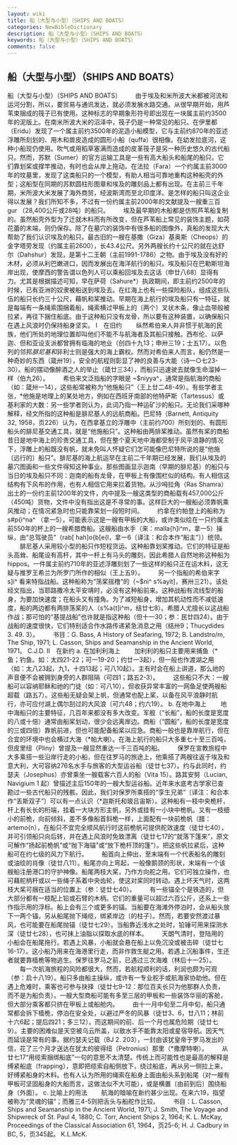 ```yaml
---
layout: wiki
title: 船（大型与小型）（SHIPS AND BOATS）
categories: NewBibleDictionary
description: 船（大型与小型）（SHIPS AND BOATS）
keywords: 船（大型与小型）（SHIPS AND BOATS）
comments: false
---
```


## 船（大型与小型）（SHIPS AND BOATS）



船（大型与小型）（SHIPS AND BOATS）
　　由于埃及和米所波大米都被河流和运河分割，所以，要贸易与通讯发达，就必须发展水路交通。从很早期开始，用芦苇束捆成的筏子已有使用。这种标志的早期象形符号即出现在一块属主前约3500年的泥版上。在南米所波大米的沼泽中，筏子仍是一种常见的船只。在伊里都（Eridu）发现了一个属主前约3500年的泥造小船模型，它与主前约870年的亚述浮雕所刻划的、用木和兽皮造成的圆形小船（quffa）很相像。在幼发拉底河，这种小船现仍使用。吹气或用稻草塞满而造成的皮革筏子是另一种历史悠久的古代船只。然而，苏默（Sumer）的官方运输工具是一些有高大船头和船尾的船只。它们靠划桨或撑竿推动，有时也会从岸上拖动。在法拉（Fara）一个约属主前3000年的坟墓里，发现了这类船只的一个模型，有助人相当可靠地重构这种船壳的外型；这船型在同期的苏默圆柱形图章和埃及的雕刻品上都有出现。在主前三千年期，米所波大米发展了海外商贸，经波斯湾而至北印度洋。是怎样的船只叫这企业得以发展？我们所知不多，不过有一份约属主前2000年的文献提及一艘重三百 gur （28,400公斤或28吨）的船只。
　　埃及最早期的木船都是仿照芦苇船复制的。虽然船壳外型为了迁就木料而有所改变，但在芦苇船上常见的装饰主题，如荷花蕾的末端，则仍保存。除了在墓穴的装饰中有很多船的图像外，真船的发现大大帮助了我们认识埃及的船只。最古旧的一艘在基撒（Giza）基奥斯（Cheops）的金字塔旁发现（约属主前2600），长43.4公尺。另外两艘长约十公尺的就在达舒尔（Dahshur）发现，是第十二王朝（主前1991-1786）之物。由于埃及没有好的木材，必须从利巴嫩进口，因而发展出在海洋航行的船只。埃及船只在巴勒斯坦海岸出现，使摩西的警告谓以色列人可以乘船回埃及去这话（申廿八68）显得有力。尤其是根据描述可知，早在萨荷（Sahure*）执政期间，即主前约2500年的时候，已有亚洲的奴隶被船送到埃及去。在红海上也有一些探险船队，组成这些队伍的船只长约三十公尺，藉帆和桨推动。早期在海上航行的埃及船只有一特征，就是每端有一条绳索围捆着船，绳索横过甲板上的〔两个〕叉状木条，像止血带般被拉紧，再往下捆住船底。由于这种船只没有龙骨，所以要有这种装置，以确保船只在遇上风浪时仍保持船身坚实。
Ⅰ　在旧约
　　纵然希伯来人并非惯于航海的民族，他们所处的地理位置却叫他们不能不与航海者及其船只接触。西布伦、以萨迦、但和亚设支派都曾拥有临海的地业（创四十九13；申卅三19；士五17）。以色列的邻邦*腓尼基和*非利士则是强大的海上霸权。然而对希伯来人而言，船仍然是一种奇妙的东西（箴卅19），安全的航程则彰显了神的良善与大能（诗一○七23-30）。船的摆动像醉酒之人的举止（箴廿三34），而船只迅速驶去就像生命溜掉一样（伯九26）。
　　希伯来文泛指船的字眼是 ~$niyya^，通常是指航海的商船（如：箴卅一14），这些船常被称为“他施船只”（王上廿二48-49）。有些学者主张，*他施是地理上的某处地方，例如在西班牙南部的他特萨斯（Tartessus）或基利家的大数：另一些学者则认为，此词乃指一种运矿沙的船只。无论我们采哪种解释，经文所指的这种船是腓尼基人的远航商船。巴尼特（Barnett, Antiquity 32, 1958，页226）认为，在西拿基立的浮雕中（主前约700）所刻划的、有圆形船头的腓尼基交通工具，就是“他施船只”。这种船由两排桨推动。虽然有桨的商船昔日是地中海上的珍贵交通工具，但在整个夏天地中海都受制于风平浪静的情况下，浮雕上的船既没有帆，就未免叫人怀疑它们怎可能像巴尼特所说的是“他施〔远行的〕船只”。腓尼基的海上航运早在主前二千年期已经发展，我们从埃及的墓穴图画和一些文件得知这种事业。那些图画显示迦南（早期的腓尼基）的船只与当日的埃及船只不同：迦南的船有龙骨，在甲板上有像围栏似的结构。有人相信这结构有下风布的作用，也有人相信它用来拦着货物。从沙呣拉角（Ras Shamra）出土的一份约主前1200年的文件，内中提及一艘这类型的商船载有457,000公斤（450吨）货物，文件中没有指出这是不寻常的事。这样巨大的一艘船必须靠帆乘风推动；在情况紧急时也只能靠桨划一段短时间。
　　约拿在约帕登上的船称为 s#p{i^na^ （拿一5），可能表示这是一艘有甲板的大船，或许类似绘在一只约属主前550年的杯上的一艘希腊商船。这艘船由水手（来：malla{h]i^m，拿一5）操纵，由“总驾驶员”（rab[ hah]o{b[e{l，拿一6〔译注：和合本作“船主”〕）统领。
　　腓尼基人采用较小型的船只作短程货运。这种船靠划桨推动。它们的特征是船头高耸、船尾设有高杆，其中一杆上有马头的雕刻，因此希腊人自然地称这种船为 hippos。一件属主前约710年的亚述浮雕刻划了一些这样的船只正在运木料，这无疑与推罗王希兰为所罗门所作的相似（王上五9）。
　　另一个指船的希伯来字 s]i^ 看来特指战船。这种船称为“荡桨摇橹”的（~$ni^ s%ayit]，赛卅三21）。该处经文指出，当耶路撒冷太平安靖时，必没有这种船前来。这种战船有流线型的船身，为要加快速度；在船头又有撞角。为了减短船身，增加其机动性而不减低速度，船的两边都有两排荡桨的人（s%a{t]i^m，结廿七8）。希腊人尤擅长以这战船作战；那可怕的“基提战船”也许就是指这种船（但十一30；参：民廿四24）。由于战船的速度很快，它们特别适合作水路传递紧急消息之用（结卅9；Thucydides 3. 49. 3）。
　　书目：G. Bass, A History of Seafaring, 1972; B. Landstro/m, The Ship, 1971; L. Casson, Ships
and Seamanship in the Ancient World, 1971。
C.J.D.
Ⅱ　在新约
a. 在加利利海上
　　加利利的船只主要用来捕鱼（*鱼；钓鱼。如：太四21-22；可一19-20；约廿一3起），但一般也作渡湖之用（如：太八23起，九1，十四13起；可八10起）。主有时会在船上讲道，那么祂的声音便不会被拥到身旁的人群阻隔（可四1；路五2-3）。
　　这些船只不大：一艘船可以容纳耶稣和祂的门徒（如：可八10），但收获异常丰富的一网鱼足使两艘船超载（路五7）。这些船无疑会架上帆，但通常也配上桨，以备在风平浪静时航行，亦可应付湖上偶尔刮过的大风浪（可六48；约六19）。
b. 在地中海上
　　地中海船只的主要特征，几百年来都没有多大改变。军舰（“长船”，船的长度是宽度的八或十倍）通常由船桨划动，很少会远离岸边。商船（“圆船”，船的长度是宽度的三或四倍）靠帆前进，但也可能配备船桨以应急。商船一般也是靠岸航行，但在合宜的环境中也会横过大海（*帕大喇）。在海上航行的船只大多重七十至三百吨，但皮里纽（Pliny）曾提及一艘显然重达一千三百吨的船。
　　保罗在宣教旅程中大多乘搭一些沿岸行走的小船，但在往罗马的旅途上，他乘搭了两艘往返于埃及和意大利，大可容纳276名水手与旅客的大型运谷船（徒廿七37）。约与此同时，约瑟夫（Josephus）亦曾乘坐一艘载客六百人的船（Vita
15）。路其安努（Lucian, Navigium 1 起）曾描述主后150年的一艘大型运谷船。近年来水底考古学家已查勘过一些古代船只的残骸。因此，我们对保罗所乘搭的“孪生兄弟”〔译注：和合本作“丢斯双子”〕可以有一点认识（*迦斯托和玻吕宙斯）。这种船有一枝中央桅杆，杆上有长长的桁端，挂着一大块方形主帆，另外或挂有一小块中桅帆。又有一枝细小的前桅，向前倾斜，差不多像船首斜桅一样，上面配有一块前桅帆（腊：artemo{n），在船只不宜完全顺风航行时这前桅帆可提供舵效速度（徒廿七40），并可引领船只向后转，并在遇上风浪时免致漂离（徒廿七17的“就落下篷来”，原文可解作“扬起前桅帆”或“抛下海锚”或“放下桅杆顶的篷”）。把这些帆拉紧后，这种船可在约七级的风力下航行。
　　船首向上伸出，至末端有一个代表船名的雕刻或油绘的肖像（徒廿八11）。船尾亦向上弯起，一般像鹅颈的形状，末端有一个该艘船注册港口的守护神像。船尾两枝大桨，乃作方向舵之用。它们可独立操作，也可藉舵柄杆或以一些绳子系着中央齿轮，使这对桨同时转动。遇上坏天气时，这两枝大桨可捆在适当的位置上（参：徒廿七40）。
　　有一些锚全个是铁造的，但大部分都有一枝配上铅或石臂的木柄。它们的重量可以超过六百公斤，还系上一些作指示用的浮标。船上会有三个或更多的锚。当船要在海滩外停泊时，会从船头放下一两个锚，另从船尾抛下绳缆，绑紧岸边〔的柱子〕。然而，若要安然渡过暴风，也可能要在船尾抛锚（徒廿七29）。当船靠近浅水之处时，铅锤可用来探测水深（徒廿七28），也可抹上油脂以探取水底的样本。
　　天朗气清时，登陆用的小船会在船尾拖行。若遇上风暴，小船就会悬在船上以免沉没或被击碎（徒廿七16-17）。这小船乃用来在海港里行走，而非作救生艇之用。若遇上沉船事件，生还者就要靠樯桅等物逃生。保罗往罗马之前，已遇过三次海难（林后十一25）。
　　每一次航海旅程的风险都很大，然而，若航程顺利的话，利润也颇为可观（参：启十八19）。船只多由船主操纵，或许有一专业舵手或航海家协助他。但在遇上危难时，乘客也可参与抉择（徒廿七9-12：那位百夫长只为他那群人负责，而不是为船负责）。一艘大型商船可能有多至三层的甲板和一些装饰华丽的客舱，但大部分乘客都只挤在甲板上或船舱内。
　　由十一月中旬至二月中旬，船只通常都会拆下樯桅，停泊在安全处，以避过严冬的风暴（徒廿3、6，廿八11；林前十六6起；提后四21；多三12）。而这期间的前、后一个月也属危险期（徒廿七9）。主要的困难似是天空被乌云所盖，以致水手不能靠太阳或星宿导航。因天气而延误是常有的事。据约瑟夫记载（BJ
2. 203），一封由该犹皇帝于罗马发出的信，花了三个月才送达在犹太的彼得纽（Petronius）那里（*撒摩特喇）。
　　从廿七17“用缆索捆绑船底”一句的意思不太清楚。传统上而可能性也是最高的解释是缚紧船底（frapping），意即把缆索自船侧放下，绕过船底，再从另一侧拉上来，好缚紧船身的木料。也有人认为所用的绳索在船身上面由船头系到船尾（对一艘有甲板可坚固船身的大船而言，这做法似不大可能），或是横置〔由前到后〕围绕船身〔外面〕。
c. 比喻上的用法
　　航海的暗喻在新约甚少出现。在来六19，指望被称为“灵魂的锚”；而雅三4-5则把舌头与船舵作比较。
　　书目：L. Casson, Ships and Seamanship in the Ancient World,
1971; J. Smith, The Voyage and Shipwreck
of St. Paul 4, 1880; C. Torr, Ancient
Ships 2, 1964; K. L. McKay, Proceedings
of the Classical Association 61, 1964，页25-6; H. J. Cadbury in BC, 5，页345起。
K.L.McK.



